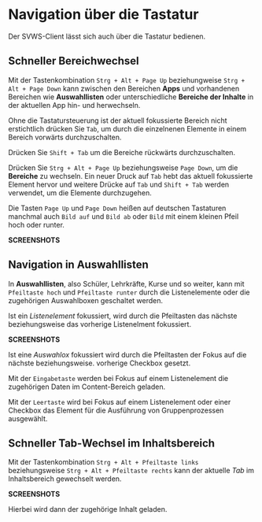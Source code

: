 # Navigation über die Tastatur

Der SVWS-Client lässt sich auch über die Tastatur bedienen.

## Schneller Bereichwechsel

Mit der Tastenkombination ````Strg + Alt + Page Up```` beziehungweise ````Strg + Alt + Page Down```` kann zwischen den Bereichen **Apps** und vorhandenen Bereichen wie **Auswahllisten** oder unterschiedliche **Bereiche der Inhalte** in der aktuellen App hin- und herwechseln.

Ohne die Tastatursteuerung ist der aktuell fokussierte Bereich nicht erstichtlich drücken Sie ````Tab````, um durch die einzelnenen Elemente in einem Bereich vorwärts durchzuschalten.

Drücken Sie ````Shift + Tab```` um die Bereiche rückwärts durchzuschalten.

Drücken Sie ````Strg + Alt + Page Up```` beziehungsweise ````Page Down````, um die **Bereiche** zu wechseln. Ein neuer Druck auf ````Tab```` hebt das aktuell fokussierte Element hervor und weitere Drücke auf ````Tab```` und ````Shift + Tab```` werden verwendet, um die Elemente durchzugehen.

Die Tasten ````Page Up```` und ````Page Down```` heißen auf deutschen Tastaturen manchmal auch ````Bild auf```` und ````Bild ab```` oder ````Bild```` mit einem kleinen Pfeil hoch oder runter. 

**SCREENSHOTS**

## Navigation in Auswahllisten

In **Auswahllisten**, also Schüler, Lehrkräfte, Kurse und so weiter, kann mit ````Pfeiltaste hoch```` und ````Pfeiltaste runter```` durch die Listenelemente oder die zugehörigen Auswahlboxen geschaltet werden.

Ist ein *Listenelement* fokussiert, wird durch die Pfeiltasten das nächste beziehungsweise das vorherige Listenelment fokussiert.

**SCREENSHOTS**

Ist eine *Auswahlox* fokussiert wird durch die Pfeiltasten der Fokus auf die nächste beziehungsweise. vorherige Checkbox gesetzt.

Mit der ````Eingabetaste```` werden bei Fokus auf einem Listenelement die zugehörigen Daten im Content-Bereich geladen.

Mit der ````Leertaste```` wird bei Fokus auf einem Listenelement oder einer Checkbox das Element für die Ausführung von Gruppenprozessen ausgewählt.

## Schneller Tab-Wechsel im Inhaltsbereich

Mit der Tastenkombination ````Strg + Alt + Pfeiltaste links```` beziehungsweise ````Strg + Alt + Pfeiltaste rechts```` kann der aktuelle *Tab* im Inhaltsbereich gewechselt werden. 

**SCREENSHOTS**

Hierbei wird dann der zugehörige Inhalt geladen.